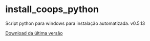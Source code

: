 # install_coops_python

Script python para windows para instalação automatizada. v0.5.13

[Download da última versão](https://github.com/dalraf/install_coops_python/releases/download/v0.5.13/install_coops_python.exe)
